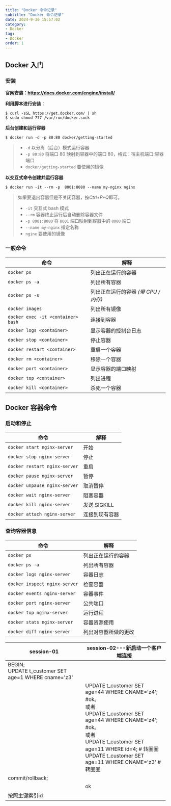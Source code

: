 ```yaml
---
title: "Docker 命令记录"
subtitle: "Docker 命令记录"
date: 2024-9-30 15:57:02
category:
- Docker
tag:
- Docker
order: 1
---
```


## Docker 入门

### 安装

**官网安装：https://docs.docker.com/engine/install/**

**利用脚本进行安装**：

```shell
$ curl -sSL https://get.docker.com/ | sh
$ sudo chmod 777 /var/run/docker.sock
```

**后台创建和运行容器**

```shell
$ docker run -d -p 80:80 docker/getting-started
```

> - `-d` 以分离（后台）模式运行容器
> - `-p 80:80`  将端口 80 映射到容器中的端口 80，格式：宿主机端口:容器端口
> - `docker/getting-started` 要使用的镜像

**以交互式命令创建并运行容器**

```shell
$ docker run -it --rm -p  8001:8080 --name my-nginx nginx
```

> 如果要退出容器但是不关闭容器，按*Ctrl+P+Q*即可。
>
> - `-it` 交互式 bash 模式
> - `--rm` 容器终止运行后自动删除容器文件
> - `-p 8001:8080` 将 `8001` 端口映射到容器中的 `8080` 端口
> - `--name my-nginx` 指定名称
> - `nginx` 要使用的镜像

### 一般命令

| 命令                                | 解释                                 |
| ----------------------------------- | ------------------------------------ |
| `docker ps`                         | 列出正在运行的容器                   |
| `docker ps -a`                      | 列出所有容器                         |
| `docker ps -s`                      | 列出正在运行的容器 *(带 CPU / 内存)* |
| `docker images`                     | 列出所有镜像                         |
| `docker exec -it <container>  bash` | 连接到容器                           |
| `docker logs <container>`           | 显示容器的控制台日志                 |
| `docker stop <container>`           | 停止容器                             |
| `docker restart <container>`        | 重启一个容器                         |
| `docker rm <container>`             | 移除一个容器                         |
| `docker port <container>`           | 显示容器的端口映射                   |
| `docker top <container>`            | 列出进程                             |
| `docker kill <container>`           | 杀死一个容器                         |

## Docker 容器命令

### 启动和停止

| 命令                          | 解释           |
| ----------------------------- | -------------- |
| `docker start nginx-server`   | 开始           |
| `docker stop nginx-server`    | 停止           |
| `docker restart nginx-server` | 重启           |
| `docker pause nginx-server`   | 暂停           |
| `docker unpause nginx-server` | 取消暂停       |
| `docker wait nginx-server`    | 阻塞容器       |
| `docker kill nginx-server`    | 发送 SIGKILL   |
| `docker attach nginx-server`  | 连接到现有容器 |

### 查询容器信息

| 命令                          | 解释                 |
| ----------------------------- | -------------------- |
| `docker ps`                   | 列出正在运行的容器   |
| `docker ps -a`                | 列出所有容器         |
| `docker logs nginx-server`    | 容器日志             |
| `docker inspect nginx-server` | 检查容器             |
| `docker events nginx-server`  | 容器事件             |
| `docker port nginx-server`    | 公共端口             |
| `docker top nginx-server`     | 运行进程             |
| `docker stats nginx-server`   | 容器资源使用         |
| `docker diff nginx-server`    | 列出对容器所做的更改 |



| session-01                                              | session-02---新启动一个客户端连接                            |
| ------------------------------------------------------- | ------------------------------------------------------------ |
| BEGIN;<br/>UPDATE t_customer SET age=1 WHERE cname='z3' |                                                              |
|                                                         | UPDATE t_customer SET age=44 WHERE CNAME='z4'; #ok。<br />或者<br />UPDATE t_customer SET age=44 WHERE CNAME='z4'; #ok。<br />或者<br />UPDATE t_customer SET age=11 WHERE id=4; # 转圈圈<br />UPDATE t_customer SET age=11 WHERE CNAME='z3' # 转圈圈 |
| commit/rollback;                                        |                                                              |
|                                                         | ok                                                           |
| 按照主键索引id                                          |                                                              |